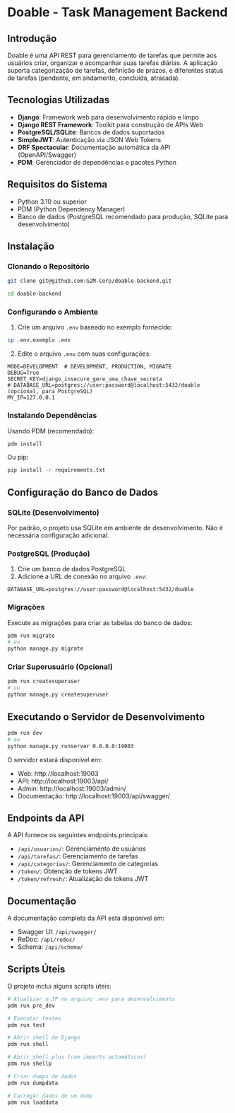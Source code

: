# Doable - Task Management Backend

## Introdução

Doable é uma API REST para gerenciamento de tarefas que permite aos usuários criar, organizar e acompanhar suas tarefas diárias. A aplicação suporta categorização de tarefas, definição de prazos, e diferentes status de tarefas (pendente, em andamento, concluída, atrasada).

## Tecnologias Utilizadas

- **Django**: Framework web para desenvolvimento rápido e limpo
- **Django REST Framework**: Toolkit para construção de APIs Web
- **PostgreSQL/SQLite**: Bancos de dados suportados
- **SimpleJWT**: Autenticação via JSON Web Tokens
- **DRF Spectacular**: Documentação automática da API (OpenAPI/Swagger)
- **PDM**: Gerenciador de dependências e pacotes Python

## Requisitos do Sistema

- Python 3.10 ou superior
- PDM (Python Dependency Manager)
- Banco de dados (PostgreSQL recomendado para produção, SQLite para desenvolvimento)

## Instalação

### Clonando o Repositório

```bash
git clone git@github.com:G2M-Corp/doable-backend.git

cd doable-backend
```

### Configurando o Ambiente

1. Crie um arquivo `.env` baseado no exemplo fornecido:

```bash
cp .env.exemplo .env
```

2. Edite o arquivo `.env` com suas configurações:

```
MODE=DEVELOPMENT  # DEVELOPMENT, PRODUCTION, MIGRATE
DEBUG=True
SECRET_KEY=django_insecure_gere_uma_chave_secreta
# DATABASE_URL=postgres://user:password@localhost:5432/doable (opcional, para PostgreSQL)
MY_IP=127.0.0.1
```

### Instalando Dependências

Usando PDM (recomendado):

```bash
pdm install
```

Ou pip:

```bash
pip install -r requirements.txt
```

## Configuração do Banco de Dados

### SQLite (Desenvolvimento)

Por padrão, o projeto usa SQLite em ambiente de desenvolvimento. Não é necessária configuração adicional.

### PostgreSQL (Produção)

1. Crie um banco de dados PostgreSQL
2. Adicione a URL de conexão no arquivo `.env`:

```
DATABASE_URL=postgres://user:password@localhost:5432/doable
```

### Migrações

Execute as migrações para criar as tabelas do banco de dados:

```bash
pdm run migrate
# ou
python manage.py migrate
```

### Criar Superusuário (Opcional)

```bash
pdm run createsuperuser
# ou
python manage.py createsuperuser
```

## Executando o Servidor de Desenvolvimento

```bash
pdm run dev
# ou
python manage.py runserver 0.0.0.0:19003
```

O servidor estará disponível em:

- Web: http://localhost:19003
- API: http://localhost:19003/api/
- Admin: http://localhost:19003/admin/
- Documentação: http://localhost:19003/api/swagger/

## Endpoints da API

A API fornece os seguintes endpoints principais:

- `/api/usuarios/`: Gerenciamento de usuários
- `/api/tarefas/`: Gerenciamento de tarefas
- `/api/categorias/`: Gerenciamento de categorias
- `/token/`: Obtenção de tokens JWT
- `/token/refresh/`: Atualização de tokens JWT

## Documentação

A documentação completa da API está disponível em:

- Swagger UI: `/api/swagger/`
- ReDoc: `/api/redoc/`
- Schema: `/api/schema/`

## Scripts Úteis

O projeto inclui alguns scripts úteis:

```bash
# Atualizar o IP no arquivo .env para desenvolvimento
pdm run pre_dev

# Executar testes
pdm run test

# Abrir shell do Django
pdm run shell

# Abrir shell plus (com imports automáticos)
pdm run shellp

# Criar dumps de dados
pdm run dumpdata

# Carregar dados de um dump
pdm run loaddata
```
